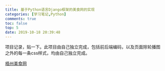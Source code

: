 ```yaml
---
title: 基于Python语言Django框架的美食网的实现
categories: [学习笔记,Python]
comments: true
toc: false
top: 5
date: 2019-10-18 20:39:48
---
```


项目记录，贴一下。此项目由自己独立完成，包括前后端编码，以及页面除轮播图之外的每一条css样式，均由自己独立完成。

[梧州美食网](http://139.9.107.250:9000/)

